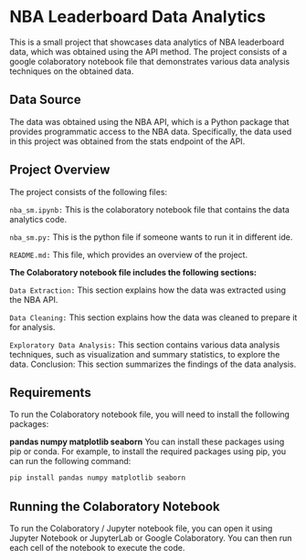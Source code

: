 # NBA Leaderboard Data Analytics

This is a small project that showcases data analytics of NBA leaderboard data, which was obtained using the API method. The project consists of a google colaboratory notebook file that demonstrates various data analysis techniques on the obtained data.

## Data Source

The data was obtained using the NBA API, which is a Python package that provides programmatic access to the NBA data. Specifically, the data used in this project was obtained from the stats endpoint of the API.

## Project Overview

The project consists of the following files:

```nba_sm.ipynb:``` This is the colaboratory notebook file that contains the data analytics code. 

```nba_sm.py:``` This is the python file if someone wants to run it in different ide. 

```README.md:``` This file, which provides an overview of the project. 

**The Colaboratory notebook file includes the following sections:**

```Data Extraction:``` This section explains how the data was extracted using the NBA API.

```Data Cleaning:``` This section explains how the data was cleaned to prepare it for analysis.

```Exploratory Data Analysis:``` This section contains various data analysis techniques, such as visualization and summary statistics, to explore the data.
Conclusion: This section summarizes the findings of the data analysis.

## Requirements

To run the Colaboratory notebook file, you will need to install the following packages:

**pandas
numpy
matplotlib
seaborn**
You can install these packages using pip or conda. 
For example, to install the required packages using pip, you can run the following command:
```python
pip install pandas numpy matplotlib seaborn 
```
## Running the Colaboratory Notebook

To run the Colaboratory / Jupyter notebook file, you can open it using Jupyter Notebook or JupyterLab or Google Colaboratory. You can then run each cell of the notebook to execute the code.


